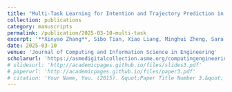 ```yaml
---
title: "Multi-Task Learning for Intention and Trajectory Prediction in Human–Robot Collaborative Disassembly Tasks"
collection: publications
category: manuscripts
permalink: /publication/2025-03-10-multi-task
excerpt: '**Xinyao Zhang**, Sibo Tian, Xiao Liang, Minghui Zheng, Sara Behdad'
date: 2025-03-10
venue: 'Journal of Computing and Information Science in Engineering'
scholarurl: 'https://asmedigitalcollection.asme.org/computingengineering/article/25/5/051002/1209208/Multi-Task-Learning-for-Intention-and-Trajectory?searchresult=1'
# slidesurl: 'http://academicpages.github.io/files/slides3.pdf'
# paperurl: 'http://academicpages.github.io/files/paper3.pdf'
# citation: 'Your Name, You. (2015). &quot;Paper Title Number 3.&quot; <i>Journal 1</i>. 1(3).'
---
```

